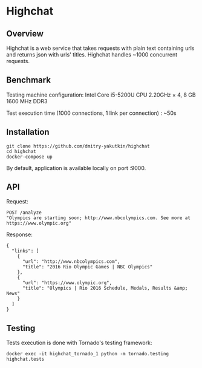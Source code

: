 # Highchat

## Overview
Highchat is a web service that takes requests with plain text containing urls and returns json with urls' titles. Highchat handles ~1000 concurrent requests.

## Benchmark
Testing machine configuration: Intel Core i5-5200U CPU 2.20GHz × 4, 8 GB 1600 MHz DDR3

Test execution time (1000 connections, 1 link per connection) : ~50s

## Installation
```
git clone https://github.com/dmitry-yakutkin/highchat
cd highchat
docker-compose up
```

By default, application is available locally on port :9000.

## API
Request:
```
POST /analyze
"Olympics are starting soon; http://www.nbcolympics.com. See more at https://www.olympic.org"
```

Response:
```
{
  "links": [
    {
      "url": "http://www.nbcolympics.com",
      "title": "2016 Rio Olympic Games | NBC Olympics"
    },
    {
      "url": "https://www.olympic.org",
      "title": "Olympics | Rio 2016 Schedule, Medals, Results &amp; News"
    }
  ]
}
```

## Testing
Tests execution is done with Tornado's testing framework:
```
docker exec -it highchat_tornado_1 python -m tornado.testing highchat.tests
```
